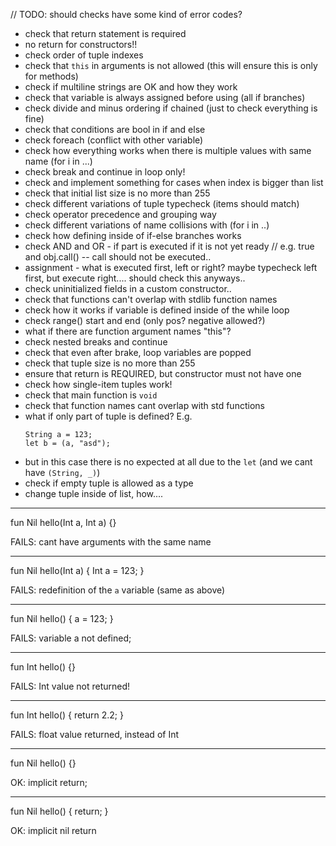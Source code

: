 // TODO: should checks have some kind of error codes?

* check that return statement is required
* no return for constructors!!
* check order of tuple indexes
* check that `this` in arguments is not allowed (this will ensure this is only for methods)
* check if multiline strings are OK and how they work
* check that variable is always assigned before using (all if branches)
* check divide and minus ordering if chained (just to check everything is fine)
* check that conditions are bool in if and else
* check foreach (conflict with other variable)
* check how everything works when there is multiple values with same name (for i in ...)
* check break and continue in loop only!
* check and implement something for cases when index is bigger than list
* check that initial list size is no more than 255
* check different variations of tuple typecheck (items should match)
* check operator precedence and grouping way
* check different variations of name collisions with (for i in ..)
* check how defining inside of if-else branches works 
* check AND and OR - if part is executed if it is not yet ready
    // e.g. true and obj.call()  -- call should not be executed..
* assignment - what is executed first, left or right?
   maybe typecheck left first, but execute right....
   should check this anyways..
* check uninitialized fields in a custom constructor..
* check that functions can't overlap with stdlib function names
* check how it works if variable is defined inside of the while loop
* check range() start and end (only pos? negative allowed?)
* what if there are function argument names "this"?
* check nested breaks and continue
* check that even after brake, loop variables are popped
* check that tuple size is no more than 255
* ensure that return is REQUIRED, but constructor must not have one
* check how single-item tuples work!
* check that main function is `void`
* check that function names cant overlap with std functions
* what if only part of tuple is defined? E.g. 
    ```example
    String a = 123;
    let b = (a, "asd");
    ```
* but in this case there is no expected at all due to the `let` (and we cant have `(String, _)`)
* check if empty tuple is allowed as a type
* change tuple inside of list, how....
---
fun Nil hello(Int a, Int a) {}

FAILS: cant have arguments with the same name

---
fun Nil hello(Int a) {
    Int a = 123;
}

FAILS: redefinition of the `a` variable (same as above)

---
fun Nil hello() {
    a = 123;
}

FAILS: variable a not defined;

---
fun Int hello() {}

FAILS: Int value not returned!

---
fun Int hello() {
    return 2.2;
}

FAILS: float value returned, instead of Int

---
fun Nil hello() {}

OK: implicit return;

---
fun Nil hello() { return; }

OK: implicit nil return

